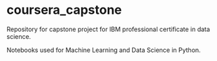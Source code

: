 # coursera_capstone
Repository for capstone project for IBM professional certificate in data science.

Notebooks used for Machine Learning and Data Science in Python.

